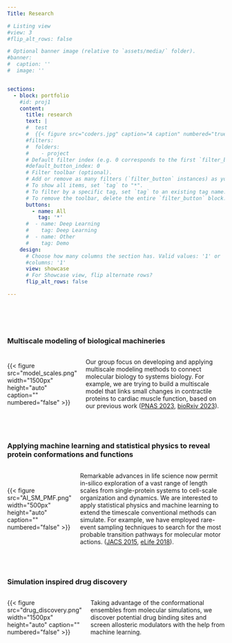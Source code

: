 ```yaml
---
Title: Research

# Listing view
#view: 3
#flip_alt_rows: false

# Optional banner image (relative to `assets/media/` folder).
#banner:
#  caption: ''
#  image: ''


sections:
  - block: portfolio
    #id: proj1
    content:
      title: research
      text: |
      #  test
      #  {{< figure src="coders.jpg" caption="A caption" numbered="true" >}}
      #filters:
      #  folders:
      #    - project
      # Default filter index (e.g. 0 corresponds to the first `filter_button` instance below).
      #default_button_index: 0
      # Filter toolbar (optional).
      # Add or remove as many filters (`filter_button` instances) as you like.
      # To show all items, set `tag` to "*".
      # To filter by a specific tag, set `tag` to an existing tag name.
      # To remove the toolbar, delete the entire `filter_button` block.
      buttons:
        - name: All
          tag: '*'
      #  - name: Deep Learning
      #    tag: Deep Learning
      #  - name: Other
      #    tag: Demo
    design:
      # Choose how many columns the section has. Valid values: '1' or '2'.
      #columns: '1'
      view: showcase
      # For Showcase view, flip alternate rows?
      flip_alt_rows: false

---
```

<div style="margin-bottom: 90px;"></div>

### Multiscale modeling of biological machineries
<div style="display: flex; align-items: center;">
    <div>
        {{< figure src="model_scales.png" width="1500px" height="auto" caption="" numbered="false" >}}
    </div>
    <div style="margin-left: 20px;">
        <p> Our group focus on developing and applying multiscale modeling methods to connect molecular biology to systems biology. For example, we are trying to build a multiscale model that links small changes in contractile proteins to cardiac muscle function, based on our previous work (<a href="https://www.pnas.org/doi/abs/10.1073/pnas.2215836120" target="_blank">PNAS 2023</a>, <a href="https://www.biorxiv.org/content/10.1101/2023.11.10.566646.abstract" target="_blank">bioRxiv 2023</a>).
        </p>
    </div>
</div>

<div style="margin-bottom: 60px;"></div>

### Applying machine learning and statistical physics to reveal protein conformations and functions
<div style="display: flex; align-items: center;">
    <div>
        {{< figure src="AI_SM_PMF.png" width="500px" height="auto" caption="" numbered="false" >}}
    </div>
    <div style="margin-left: 20px;">
        <p> Remarkable advances in life science now permit in-silico exploration of a vast range of length scales from single-protein systems to cell-scale organization and dynamics. We are interested to apply statistical physics and machine learning to extend the timescale conventional methods can simulate. For example, we have employed rare-event sampling techniques to search for the most probable transition pathways for molecular motor actions. (<a href="https://pubs.acs.org/doi/abs/10.1021/ja512605w" target="_blank">JACS 2015</a>, <a href="https://elifesciences.org/articles/34186" target="_blank">eLife 2018</a>).
        </p>
    </div>
</div>

<div style="margin-bottom: 60px;"></div>

### Simulation inspired drug discovery
<div style="display: flex; align-items: center;">
    <div>
        {{< figure src="drug_discovery.png" width="1500px" height="auto" caption="" numbered="false" >}}
    </div>
    <div style="margin-left: 20px;">
        <p> Taking advantage of the conformational ensembles from molecular simulations, we discover potential drug binding sites and screen allosteric modulators with the help from machine learning. 
        </p>
    </div>
</div>
